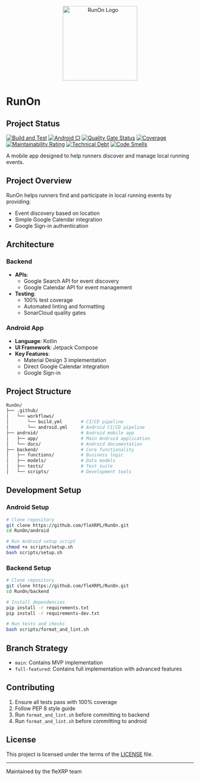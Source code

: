 <p align="center">
  <img src="https://raw.githubusercontent.com/wiki/fleXRPL/RunOn/images/runon-icon-notext.png" alt="RunOn Logo" width="200"/>
</p>

# RunOn

## Project Status

[![Build and Test](https://github.com/fleXRPL/RunOn/actions/workflows/build.yml/badge.svg)](https://github.com/fleXRPL/RunOn/actions/workflows/build.yml)
[![Android CI](https://github.com/fleXRPL/RunOn/actions/workflows/android.yml/badge.svg)](https://github.com/fleXRPL/RunOn/actions/workflows/android.yml)
[![Quality Gate Status](https://sonarcloud.io/api/project_badges/measure?project=fleXRPL_RunOn&metric=alert_status)](https://sonarcloud.io/summary/new_code?id=fleXRPL_RunOn)
[![Coverage](https://sonarcloud.io/api/project_badges/measure?project=fleXRPL_RunOn&metric=coverage)](https://sonarcloud.io/summary/new_code?id=fleXRPL_RunOn)
[![Maintainability Rating](https://sonarcloud.io/api/project_badges/measure?project=fleXRPL_RunOn&metric=sqale_rating)](https://sonarcloud.io/summary/new_code?id=fleXRPL_RunOn)
[![Technical Debt](https://sonarcloud.io/api/project_badges/measure?project=fleXRPL_RunOn&metric=sqale_index)](https://sonarcloud.io/summary/new_code?id=fleXRPL_RunOn)
[![Code Smells](https://sonarcloud.io/api/project_badges/measure?project=fleXRPL_RunOn&metric=code_smells)](https://sonarcloud.io/summary/new_code?id=fleXRPL_RunOn)

A mobile app designed to help runners discover and manage local running events.

## Project Overview

RunOn helps runners find and participate in local running events by providing:

- Event discovery based on location
- Simple Google Calendar integration
- Google Sign-in authentication

## Architecture

### Backend

- **APIs**: 
  - Google Search API for event discovery
  - Google Calendar API for event management
- **Testing**:
  - 100% test coverage
  - Automated linting and formatting
  - SonarCloud quality gates

### Android App

- **Language**: Kotlin
- **UI Framework**: Jetpack Compose
- **Key Features**:
  - Material Design 3 implementation
  - Direct Google Calendar integration
  - Google Sign-in

## Project Structure

```bash
RunOn/
├── .github/
│   └── workflows/
│       └── build.yml       # CI/CD pipeline
│       └── android.yml     # Android CI/CD pipeline
├── android/                # Android mobile app
│   ├── app/                # Main Android application
│   └── docs/               # Android documentation
├── backend/                # Core functionality
│   ├── functions/          # Business logic
│   ├── models/             # Data models
│   ├── tests/              # Test suite
│   └── scripts/            # Development tools
```

## Development Setup

### Android Setup

```bash
# Clone repository
git clone https://github.com/fleXRPL/RunOn.git
cd RunOn/android

# Run Android setup script
chmod +x scripts/setup.sh
bash scripts/setup.sh
```

### Backend Setup

```bash
# Clone repository
git clone https://github.com/fleXRPL/RunOn.git
cd RunOn/backend

# Install dependencies
pip install -r requirements.txt
pip install -r requirements-dev.txt

# Run tests and checks
bash scripts/format_and_lint.sh
```

## Branch Strategy

- `main`: Contains MVP implementation
- `full-featured`: Contains full implementation with advanced features

## Contributing

1. Ensure all tests pass with 100% coverage
2. Follow PEP 8 style guide
3. Run `format_and_lint.sh` before committing to backend
4. Run `format_and_lint.sh` before committing to android

## License

This project is licensed under the terms of the [LICENSE](LICENSE) file.

---
Maintained by the fleXRP team
